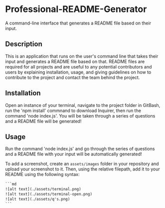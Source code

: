 # Professional-README-Generator
A command-line interface that generates a README file based on their input.

## Description

This is an application that runs on the user's command line that takes their input and generates a README file based on that. README files are required for all projects and are useful to any potential contributors and users by explaining installation, usage, and giving guidelines
on how to contribute to the project and contact the team behind the project.

## Installation
Open an instance of your terminal, navigate to the project folder in GitBash, run the 'npm install' commnand to download Inquirer, then run the command 'node index.js'. You will be taken through a series of questions and a README file will be generated!

## Usage

Run the command 'node index.js' and go through the series of questions and a README file with your input will be automatically generated! 

To add a screenshot, create an `assets/images` folder in your repository and upload your screenshot to it. Then, using the relative filepath, add it to your README using the following syntax:


    
    ```md
    ![alt text](./assets/terminal.png)
    ![alt text](./assets/terminal-open.png)
    ![alt text](./assets/q's.png)
    ```